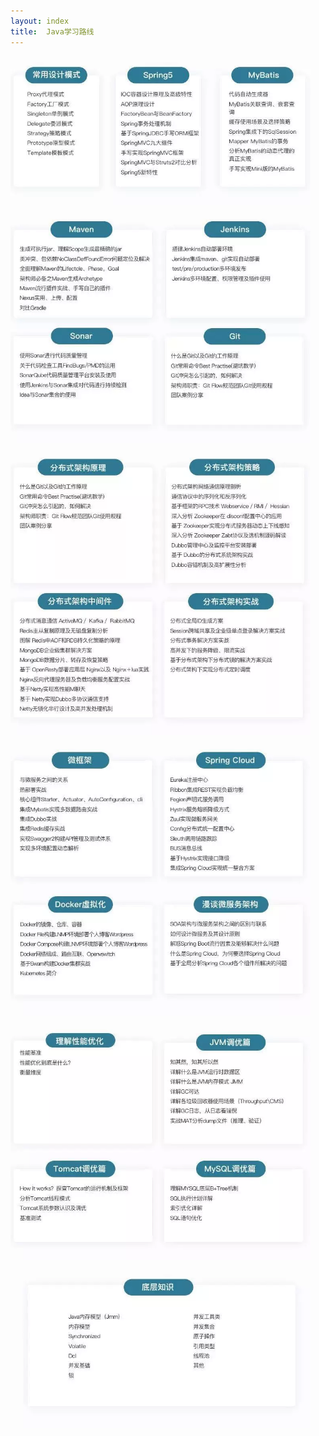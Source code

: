 ```yaml
---
layout: index
title:  Java学习路线
---
```


<img src="/images/java/java-learning-path-1.png" style="width: 480px; border-width: 1px;" title="Java学习路线1" />

<img src="/images/java/java-learning-path-2.png" style="width: 480px; border-width: 1px;" title="Java学习路线2" />

<img src="/images/java/java-learning-path-3.png" style="width: 480px; border-width: 1px;" title="Java学习路线3" />

<img src="/images/java/java-learning-path-4.png" style="width: 480px; border-width: 1px;" title="Java学习路线4" />

<img src="/images/java/java-learning-path-5.png" style="width: 480px; border-width: 1px;" title="Java学习路线5" />

<img src="/images/java/java-learning-path-6.png" style="width: 480px; border-width: 1px;" title="Java学习路线6" />
